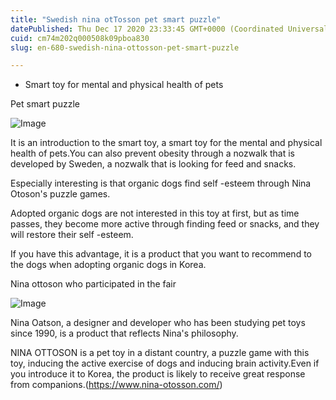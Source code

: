 ```yaml
---
title: "Swedish nina otTosson pet smart puzzle"
datePublished: Thu Dec 17 2020 23:33:45 GMT+0000 (Coordinated Universal Time)
cuid: cm74m202q000508k09pboa830
slug: en-680-swedish-nina-ottosson-pet-smart-puzzle

---
```



- Smart toy for mental and physical health of pets

Pet smart puzzle

![Image](https://cdn.hashnode.com/res/hashnode/image/upload/v1739527991742/466e8995-acdf-4fd5-9996-02d7d1394e57.jpeg)

It is an introduction to the smart toy, a smart toy for the mental and physical health of pets.You can also prevent obesity through a nozwalk that is developed by Sweden, a nozwalk that is looking for feed and snacks.

Especially interesting is that organic dogs find self -esteem through Nina Otoson's puzzle games.

Adopted organic dogs are not interested in this toy at first, but as time passes, they become more active through finding feed or snacks, and they will restore their self -esteem.

If you have this advantage, it is a product that you want to recommend to the dogs when adopting organic dogs in Korea.

Nina ottoson who participated in the fair

![Image](https://cdn.hashnode.com/res/hashnode/image/upload/v1739527993814/0b3b1e97-c242-4dcd-93e6-b7eb83d337d1.jpeg)

Nina Oatson, a designer and developer who has been studying pet toys since 1990, is a product that reflects Nina's philosophy.

NINA OTTOSON is a pet toy in a distant country, a puzzle game with this toy, inducing the active exercise of dogs and inducing brain activity.Even if you introduce it to Korea, the product is likely to receive great response from companions.(https://www.nina-otosson.com/)